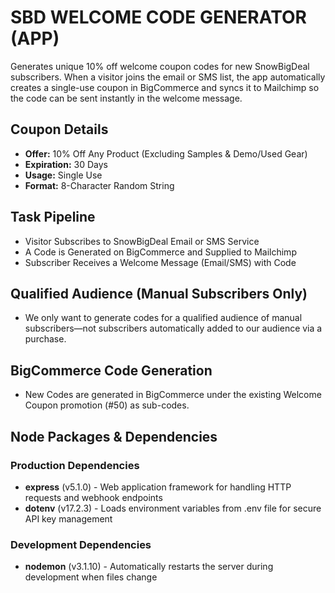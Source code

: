 # SBD WELCOME CODE GENERATOR (APP)
Generates unique 10% off welcome coupon codes for new SnowBigDeal subscribers. When a visitor joins the email or SMS list, the app automatically creates a single-use coupon in BigCommerce and syncs it to Mailchimp so the code can be sent instantly in the welcome message.

## Coupon Details
- **Offer:** 10% Off Any Product (Excluding Samples & Demo/Used Gear)
- **Expiration:** 30 Days
- **Usage:** Single Use
- **Format:** 8-Character Random String

## Task Pipeline
- Visitor Subscribes to SnowBigDeal Email or SMS Service
- A Code is Generated on BigCommerce and Supplied to Mailchimp
- Subscriber Receives a Welcome Message (Email/SMS) with Code

## Qualified Audience (Manual Subscribers Only)
- We only want to generate codes for a qualified audience of manual subscribers—not subscribers automatically added to our audience via a purchase.

## BigCommerce Code Generation
- New Codes are generated in BigCommerce under the existing Welcome Coupon promotion (#50) as sub-codes.

## Node Packages & Dependencies

### Production Dependencies
- **express** (v5.1.0) - Web application framework for handling HTTP requests and webhook endpoints
- **dotenv** (v17.2.3) - Loads environment variables from .env file for secure API key management

### Development Dependencies
- **nodemon** (v3.1.10) - Automatically restarts the server during development when files change